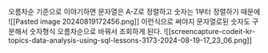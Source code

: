 오름차순 기준으로 이야기하면 문자열은 A-Z로 정렬하고 숫자는 1부터 정렬하기 때문에 
![[Pasted image 20240819172456.png]]
이런식으로 써야지 문자열로된 숫자도 구분해서 숫자형식 오름차순으로 바꿔서 조회하게 된다.
![[screencapture-codeit-kr-topics-data-analysis-using-sql-lessons-3173-2024-08-19-17_23_06.png]]
